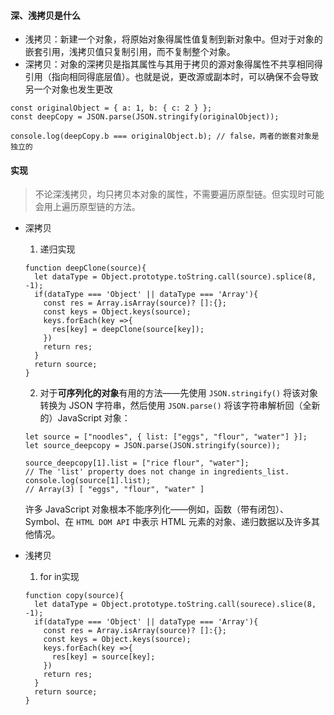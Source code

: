 #### 深、浅拷贝是什么
  * 浅拷贝：新建一个对象，将原始对象得属性值复制到新对象中。但对于对象的嵌套引用，浅拷贝值只复制引用，而不复制整个对象。
  * 深拷贝：对象的深拷贝是指其属性与其用于拷贝的源对象得属性不共享相同得引用（指向相同得底层值）。也就是说，更改源或副本时，可以确保不会导致另一个对象也发生更改
  ```
  const originalObject = { a: 1, b: { c: 2 } };
  const deepCopy = JSON.parse(JSON.stringify(originalObject));

  console.log(deepCopy.b === originalObject.b); // false，两者的嵌套对象是独立的
  ```

#### 实现
> 不论深浅拷贝，均只拷贝本对象的属性，不需要遍历原型链。但实现时可能会用上遍历原型链的方法。
* 深拷贝
  1. 递归实现
  ```
  function deepClone(source){
    let dataType = Object.prototype.toString.call(source).splice(8, -1);
    if(dataType === 'Object' || dataType === 'Array'){
      const res = Array.isArray(source)? []:{};
      const keys = Object.keys(source);
      keys.forEach(key =>{
        res[key] = deepClone(source[key]);
      })
      return res;
    }
    return source;
  }
  ```

  2. 对于**可序列化的对象**有用的方法——先使用 `JSON.stringify()` 将该对象转换为 JSON 字符串，然后使用 `JSON.parse()` 将该字符串解析回（全新的）JavaScript 对象：
  ```
  let source = ["noodles", { list: ["eggs", "flour", "water"] }];
  let source_deepcopy = JSON.parse(JSON.stringify(source));
  
  source_deepcopy[1].list = ["rice flour", "water"];
  // The 'list' property does not change in ingredients_list.
  console.log(source[1].list);
  // Array(3) [ "eggs", "flour", "water" ]
  ```
  许多 JavaScript 对象根本不能序列化——例如，函数（带有闭包）、Symbol、在 `HTML DOM API` 中表示 HTML 元素的对象、递归数据以及许多其他情况。

* 浅拷贝
  1. for in实现
  ```
  function copy(source){
    let dataType = Object.prototype.toString.call(sourece).slice(8, -1);
    if(dataType === 'Object' || dataType === 'Array'){
      const res = Array.isArray(source)? []:{};
      const keys = Object.keys(source);
      keys.forEach(key =>{
        res[key] = source[key];
      })
      return res;
    }
    return source;
  }
  ```